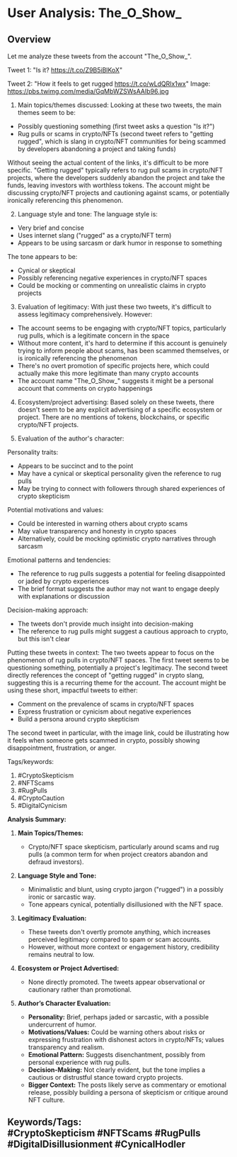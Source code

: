 # User Analysis: The_O_Show_

## Overview

<think>
Let me analyze these tweets from the account "The_O_Show_".

Tweet 1:
"Is it? https://t.co/Z9B5iBlKoX"

Tweet 2:
"How it feels to get rugged https://t.co/wLdQRlx1wx"
Image: https://pbs.twimg.com/media/GqMbWZSWsAAIb96.jpg

1. Main topics/themes discussed:
Looking at these two tweets, the main themes seem to be:
- Possibly questioning something (first tweet asks a question "Is it?")
- Rug pulls or scams in crypto/NFTs (second tweet refers to "getting rugged", which is slang in crypto/NFT communities for being scammed by developers abandoning a project and taking funds)

Without seeing the actual content of the links, it's difficult to be more specific. "Getting rugged" typically refers to rug pull scams in crypto/NFT projects, where the developers suddenly abandon the project and take the funds, leaving investors with worthless tokens. The account might be discussing crypto/NFT projects and cautioning against scams, or potentially ironically referencing this phenomenon.

2. Language style and tone:
The language style is:
- Very brief and concise
- Uses internet slang ("rugged" as a crypto/NFT term)
- Appears to be using sarcasm or dark humor in response to something

The tone appears to be:
- Cynical or skeptical
- Possibly referencing negative experiences in crypto/NFT spaces
- Could be mocking or commenting on unrealistic claims in crypto projects

3. Evaluation of legitimacy:
With just these two tweets, it's difficult to assess legitimacy comprehensively. However:
- The account seems to be engaging with crypto/NFT topics, particularly rug pulls, which is a legitimate concern in the space
- Without more content, it's hard to determine if this account is genuinely trying to inform people about scams, has been scammed themselves, or is ironically referencing the phenomenon
- There's no overt promotion of specific projects here, which could actually make this more legitimate than many crypto accounts
- The account name "The_O_Show_" suggests it might be a personal account that comments on crypto happenings

4. Ecosystem/project advertising:
Based solely on these tweets, there doesn't seem to be any explicit advertising of a specific ecosystem or project. There are no mentions of tokens, blockchains, or specific crypto/NFT projects.

5. Evaluation of the author's character:

Personality traits:
- Appears to be succinct and to the point
- May have a cynical or skeptical personality given the reference to rug pulls
- May be trying to connect with followers through shared experiences of crypto skepticism

Potential motivations and values:
- Could be interested in warning others about crypto scams
- May value transparency and honesty in crypto spaces
- Alternatively, could be mocking optimistic crypto narratives through sarcasm

Emotional patterns and tendencies:
- The reference to rug pulls suggests a potential for feeling disappointed or jaded by crypto experiences
- The brief format suggests the author may not want to engage deeply with explanations or discussion

Decision-making approach:
- The tweets don't provide much insight into decision-making
- The reference to rug pulls might suggest a cautious approach to crypto, but this isn't clear

Putting these tweets in context:
The two tweets appear to focus on the phenomenon of rug pulls in crypto/NFT spaces. The first tweet seems to be questioning something, potentially a project's legitimacy. The second tweet directly references the concept of "getting rugged" in crypto slang, suggesting this is a recurring theme for the account. The account might be using these short, impactful tweets to either:
- Comment on the prevalence of scams in crypto/NFT spaces
- Express frustration or cynicism about negative experiences
- Build a persona around crypto skepticism

The second tweet in particular, with the image link, could be illustrating how it feels when someone gets scammed in crypto, possibly showing disappointment, frustration, or anger.

Tags/keywords:
1. #CryptoSkepticism
2. #NFTScams
3. #RugPulls
4. #CryptoCaution
5. #DigitalCynicism
</think>

**Analysis Summary:**

1. **Main Topics/Themes:**  
   - Crypto/NFT space skepticism, particularly around scams and rug pulls (a common term for when project creators abandon and defraud investors).

2. **Language Style and Tone:**  
   - Minimalistic and blunt, using crypto jargon ("rugged") in a possibly ironic or sarcastic way.  
   - Tone appears cynical, potentially disillusioned with the NFT space.

3. **Legitimacy Evaluation:**  
   - These tweets don't overtly promote anything, which increases perceived legitimacy compared to spam or scam accounts.  
   - However, without more context or engagement history, credibility remains neutral to low.

4. **Ecosystem or Project Advertised:**  
   - None directly promoted. The tweets appear observational or cautionary rather than promotional.

5. **Author’s Character Evaluation:**  
   - **Personality:** Brief, perhaps jaded or sarcastic, with a possible undercurrent of humor.  
   - **Motivations/Values:** Could be warning others about risks or expressing frustration with dishonest actors in crypto/NFTs; values transparency and realism.  
   - **Emotional Pattern:** Suggests disenchantment, possibly from personal experience with rug pulls.  
   - **Decision-Making:** Not clearly evident, but the tone implies a cautious or distrustful stance toward crypto projects.  
   - **Bigger Context:** The posts likely serve as commentary or emotional release, possibly building a persona of skepticism or critique around NFT culture.

**Keywords/Tags:**  
#CryptoSkepticism #NFTScams #RugPulls #DigitalDisillusionment #CynicalHodler
---
